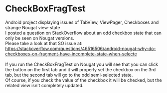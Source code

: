 # CheckBoxFragTest
Android project displaying issues of TabView, ViewPager, Checkboxes and strange Nougat view-state<br/>
I posted a question on StackOverflow about an odd checkbox state that can only be seen on Nougat versions.<br/>
Please take a look at that SO issue at: https://stackoverflow.com/questions/46516506/android-nougat-why-do-checkboxes-on-fragment-have-incomplete-state-when-selecte<br/>
<br/>
If you run the CheckBoxFragTest on Nougat you will see that you can click the button on the first tab and 
it will properly set the checkbox on the 3rd tab, but the second tab will go to the odd semi-selected state.  <br/>
Of course, if you check the value of the checkbox it will be checked, but the related view isn't completely updated.
